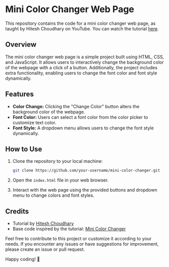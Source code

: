 # Mini Color Changer Web Page

This repository contains the code for a mini color changer web page, as taught by Hitesh Choudhary on YouTube. You can watch the tutorial [here](https://youtu.be/EGqHVjU-fas?feature=shared).

## Overview

The mini color changer web page is a simple project built using HTML, CSS, and JavaScript. It allows users to interactively change the background color of the webpage with a click of a button. Additionally, the project includes extra functionality, enabling users to change the font color and font style dynamically.

## Features

- **Color Change:** Clicking the "Change Color" button alters the background color of the webpage.
- **Font Color:** Users can select a font color from the color picker to customize text color.
- **Font Style:** A dropdown menu allows users to change the font style dynamically.

## How to Use

1. Clone the repository to your local machine:

    ```bash
    git clone https://github.com/your-username/mini-color-changer.git
    ```

2. Open the `index.html` file in your web browser.

3. Interact with the web page using the provided buttons and dropdown menu to change colors and font styles.

## Credits

- Tutorial by [Hitesh Choudhary](https://www.youtube.com/channel/UCXgGY0wkgOzynnHvSEVmE3A)
- Base code inspired by the tutorial: [Mini Color Changer](https://youtu.be/EGqHVjU-fas?feature=shared)

Feel free to contribute to this project or customize it according to your needs. If you encounter any issues or have suggestions for improvement, please create an issue or pull request.

Happy coding! 🚀
